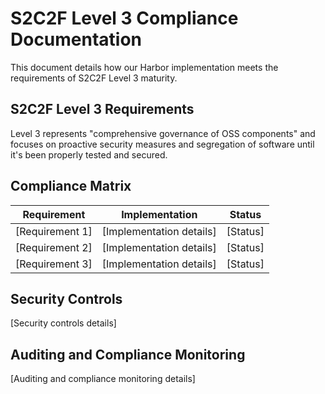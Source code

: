 # S2C2F Level 3 Compliance Documentation

This document details how our Harbor implementation meets the requirements of S2C2F Level 3 maturity.

## S2C2F Level 3 Requirements

Level 3 represents "comprehensive governance of OSS components" and focuses on proactive security measures and segregation of software until it's been properly tested and secured.

## Compliance Matrix

| Requirement | Implementation | Status |
|-------------|----------------|--------|
| [Requirement 1] | [Implementation details] | [Status] |
| [Requirement 2] | [Implementation details] | [Status] |
| [Requirement 3] | [Implementation details] | [Status] |

## Security Controls

[Security controls details]

## Auditing and Compliance Monitoring

[Auditing and compliance monitoring details]
